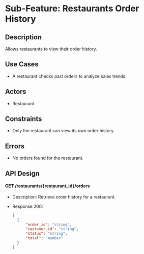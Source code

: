 # Sub-Feature: Restaurants Order History

## Description

Allows restaurants to view their order history.

## Use Cases

- A restaurant checks past orders to analyze sales trends.

## Actors

- Restaurant

## Constraints

- Only the restaurant can view its own order history.

## Errors

- No orders found for the restaurant.

## API Design

#### GET /restaurants/{restaurant_id}/orders

- Description: Retrieve order history for a restaurant.

- Response 200:

  ```json
  [
  	{
  		"order_id": "string",
  		"customer_id": "string",
  		"status": "string",
  		"total": "number"
  	}
  ]
  ```
